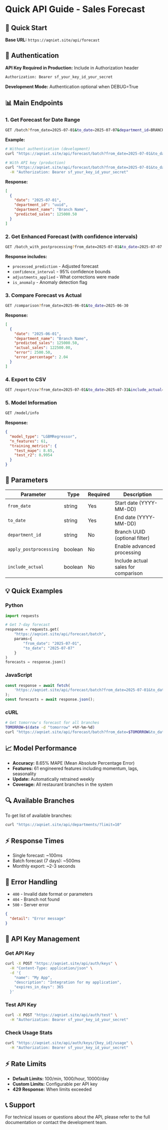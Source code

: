 # Quick API Guide - Sales Forecast

## 🚀 Quick Start

**Base URL:** `https://aqniet.site/api/forecast`

## 🔐 Authentication

**API Key Required in Production:** Include in Authorization header
```bash
Authorization: Bearer sf_your_key_id_your_secret
```

**Development Mode:** Authentication optional when DEBUG=True

## 📊 Main Endpoints

### 1. Get Forecast for Date Range
```bash
GET /batch?from_date=2025-07-01&to_date=2025-07-07&department_id=BRANCH_UUID
```

**Example:**
```bash
# Without authentication (development)
curl "https://aqniet.site/api/forecast/batch?from_date=2025-07-01&to_date=2025-07-07"

# With API key (production)
curl "https://aqniet.site/api/forecast/batch?from_date=2025-07-01&to_date=2025-07-07" \
  -H "Authorization: Bearer sf_your_key_id_your_secret"
```

**Response:**
```json
[
  {
    "date": "2025-07-01",
    "department_id": "uuid",
    "department_name": "Branch Name",
    "predicted_sales": 125000.50
  }
]
```

### 2. Get Enhanced Forecast (with confidence intervals)
```bash
GET /batch_with_postprocessing?from_date=2025-07-01&to_date=2025-07-07
```

**Response includes:**
- `processed_prediction` - Adjusted forecast
- `confidence_interval` - 95% confidence bounds
- `adjustments_applied` - What corrections were made
- `is_anomaly` - Anomaly detection flag

### 3. Compare Forecast vs Actual
```bash
GET /comparison?from_date=2025-06-01&to_date=2025-06-30
```

**Response:**
```json
[
  {
    "date": "2025-06-01",
    "department_name": "Branch Name",
    "predicted_sales": 125000.50,
    "actual_sales": 122500.00,
    "error": 2500.50,
    "error_percentage": 2.04
  }
]
```

### 4. Export to CSV
```bash
GET /export/csv?from_date=2025-07-01&to_date=2025-07-31&include_actual=true
```

### 5. Model Information
```bash
GET /model/info
```

**Response:**
```json
{
  "model_type": "LGBMRegressor",
  "n_features": 61,
  "training_metrics": {
    "test_mape": 8.65,
    "test_r2": 0.9954
  }
}
```

## 🔧 Parameters

| Parameter | Type | Required | Description |
|-----------|------|----------|-------------|
| `from_date` | string | Yes | Start date (YYYY-MM-DD) |
| `to_date` | string | Yes | End date (YYYY-MM-DD) |
| `department_id` | string | No | Branch UUID (optional filter) |
| `apply_postprocessing` | boolean | No | Enable advanced processing |
| `include_actual` | boolean | No | Include actual sales for comparison |

## 💡 Quick Examples

### Python
```python
import requests

# Get 7-day forecast
response = requests.get(
    "https://aqniet.site/api/forecast/batch",
    params={
        "from_date": "2025-07-01",
        "to_date": "2025-07-07"
    }
)
forecasts = response.json()
```

### JavaScript
```javascript
const response = await fetch(
    'https://aqniet.site/api/forecast/batch?from_date=2025-07-01&to_date=2025-07-07'
);
const forecasts = await response.json();
```

### cURL
```bash
# Get tomorrow's forecast for all branches
TOMORROW=$(date -d "tomorrow" +%Y-%m-%d)
curl "https://aqniet.site/api/forecast/batch?from_date=$TOMORROW&to_date=$TOMORROW"
```

## 📈 Model Performance
- **Accuracy:** 8.65% MAPE (Mean Absolute Percentage Error)
- **Features:** 61 engineered features including momentum, lags, seasonality
- **Update:** Automatically retrained weekly
- **Coverage:** All restaurant branches in the system

## 🔍 Available Branches
To get list of available branches:
```bash
curl "https://aqniet.site/api/departments/?limit=10"
```

## ⚡ Response Times
- Single forecast: ~100ms
- Batch forecast (7 days): ~500ms
- Monthly export: ~2-3 seconds

## 🚨 Error Handling
- `400` - Invalid date format or parameters
- `404` - Branch not found
- `500` - Server error

```json
{
  "detail": "Error message"
}
```

## 🔐 API Key Management

### Get API Key
```bash
curl -X POST "https://aqniet.site/api/auth/keys" \
  -H "Content-Type: application/json" \
  -d '{
    "name": "My App",
    "description": "Integration for my application",
    "expires_in_days": 365
  }'
```

### Test API Key
```bash
curl -X POST "https://aqniet.site/api/auth/test" \
  -H "Authorization: Bearer sf_your_key_id_your_secret"
```

### Check Usage Stats
```bash
curl "https://aqniet.site/api/auth/keys/{key_id}/usage" \
  -H "Authorization: Bearer sf_your_key_id_your_secret"
```

## ⚡ Rate Limits
- **Default Limits:** 100/min, 1000/hour, 10000/day
- **Custom Limits:** Configurable per API key
- **429 Response:** When limits exceeded

## 📞 Support
For technical issues or questions about the API, please refer to the full documentation or contact the development team.